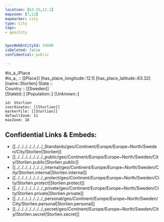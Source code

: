 ```yaml
---
location: [63.32,12.1] 
mapzoom: [7,12] 
mapmarker: city 
type: City
tags:
- geo/City


SpocWebEntityId: 34598
isDeleted: false
confidential: public

---
```

#is_a_/Place  
#is_a_ :: [[Place]] 
[has_place_longitude::12.1] 
[has_place_latitude::63.32] 
[name::Storlien] 
State ::  
Country :: [[Sweden]]  
[StateId::] 
[Population::] 
[Unknown::] 


```leaflet
id: Storlien
coordinates: [[Storlien]] 
markerFile: [[Storlien]] 
defaultZoom: 11 
maxZoom: 18
```


## Confidential Links & Embeds: 
- [[../../../../../../../_Standards/geo/Continent/Europe/Europe~North/Sweden/City/Storlien|Storlien]] 
- [[../../../../../../../_public/geo/Continent/Europe/Europe~North/Sweden/City/Storlien.public|Storlien.public]] 
- [[../../../../../../../_internal/geo/Continent/Europe/Europe~North/Sweden/City/Storlien.internal|Storlien.internal]] 
- [[../../../../../../../_protect/geo/Continent/Europe/Europe~North/Sweden/City/Storlien.protect|Storlien.protect]] 
- [[../../../../../../../_private/geo/Continent/Europe/Europe~North/Sweden/City/Storlien.private|Storlien.private]] 
- [[../../../../../../../_personal/geo/Continent/Europe/Europe~North/Sweden/City/Storlien.personal|Storlien.personal]] 
- [[../../../../../../../_secret/geo/Continent/Europe/Europe~North/Sweden/City/Storlien.secret|Storlien.secret]] 
